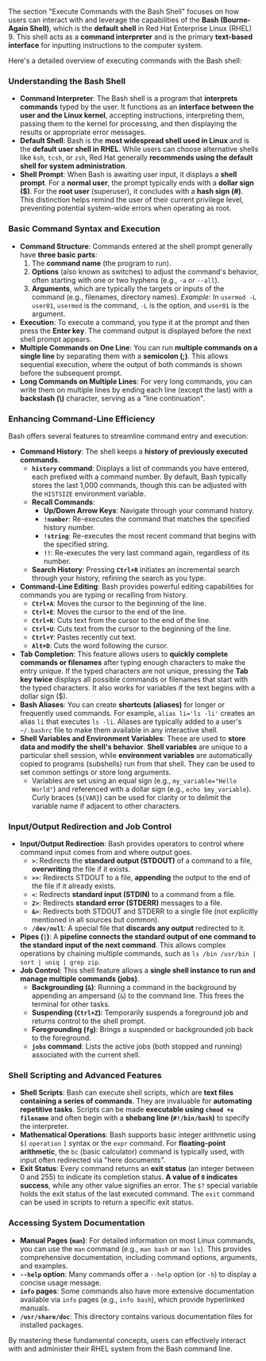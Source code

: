 The section "Execute Commands with the Bash Shell" focuses on how users can interact with and leverage the capabilities of the **Bash (Bourne-Again Shell)**, which is the **default shell** in Red Hat Enterprise Linux (RHEL) 9. This shell acts as a **command interpreter** and is the primary **text-based interface** for inputting instructions to the computer system.

Here's a detailed overview of executing commands with the Bash shell:

### Understanding the Bash Shell
*   **Command Interpreter**: The Bash shell is a program that **interprets commands** typed by the user. It functions as an **interface between the user and the Linux kernel**, accepting instructions, interpreting them, passing them to the kernel for processing, and then displaying the results or appropriate error messages.
*   **Default Shell**: Bash is the **most widespread shell used in Linux** and is the **default user shell in RHEL**. While users can choose alternative shells like `ksh`, `tcsh`, or `zsh`, Red Hat generally **recommends using the default shell for system administration**.
*   **Shell Prompt**: When Bash is awaiting user input, it displays a **shell prompt**. For a **normal user**, the prompt typically ends with a **dollar sign ($)**. For the **root user** (superuser), it concludes with a **hash sign (#)**. This distinction helps remind the user of their current privilege level, preventing potential system-wide errors when operating as root.

### Basic Command Syntax and Execution
*   **Command Structure**: Commands entered at the shell prompt generally have **three basic parts**:
    1.  The **command name** (the program to run).
    2.  **Options** (also known as switches) to adjust the command's behavior, often starting with one or two hyphens (e.g., `-a` or `--all`).
    3.  **Arguments**, which are typically the targets or inputs of the command (e.g., filenames, directory names).
    *Example*: In `usermod -L user01`, `usermod` is the command, `-L` is the option, and `user01` is the argument.
*   **Execution**: To execute a command, you type it at the prompt and then press the **Enter key**. The command output is displayed before the next shell prompt appears.
*   **Multiple Commands on One Line**: You can run **multiple commands on a single line** by separating them with a **semicolon (;)**. This allows sequential execution, where the output of both commands is shown before the subsequent prompt.
*   **Long Commands on Multiple Lines**: For very long commands, you can write them on multiple lines by ending each line (except the last) with a **backslash (\\)** character, serving as a "line continuation".

### Enhancing Command-Line Efficiency
Bash offers several features to streamline command entry and execution:

*   **Command History**: The shell keeps a **history of previously executed commands**.
    *   **`history` command**: Displays a list of commands you have entered, each prefixed with a command number. By default, Bash typically stores the last 1,000 commands, though this can be adjusted with the `HISTSIZE` environment variable.
    *   **Recall Commands**:
        *   **Up/Down Arrow Keys**: Navigate through your command history.
        *   **`!number`**: Re-executes the command that matches the specified history number.
        *   **`!string`**: Re-executes the most recent command that begins with the specified string.
        *   **`!!`**: Re-executes the very last command again, regardless of its number.
    *   **Search History**: Pressing **`Ctrl+R`** initiates an incremental search through your history, refining the search as you type.
*   **Command-Line Editing**: Bash provides powerful editing capabilities for commands you are typing or recalling from history.
    *   **`Ctrl+A`**: Moves the cursor to the beginning of the line.
    *   **`Ctrl+E`**: Moves the cursor to the end of the line.
    *   **`Ctrl+K`**: Cuts text from the cursor to the end of the line.
    *   **`Ctrl+U`**: Cuts text from the cursor to the beginning of the line.
    *   **`Ctrl+Y`**: Pastes recently cut text.
    *   **`Alt+D`**: Cuts the word following the cursor.
*   **Tab Completion**: This feature allows users to **quickly complete commands or filenames** after typing enough characters to make the entry unique. If the typed characters are not unique, pressing the **Tab key twice** displays all possible commands or filenames that start with the typed characters. It also works for variables if the text begins with a dollar sign ($).
*   **Bash Aliases**: You can create **shortcuts (aliases)** for longer or frequently used commands. For example, `alias li='ls -li'` creates an alias `li` that executes `ls -li`. Aliases are typically added to a user's `~/.bashrc` file to make them available in any interactive shell.
*   **Shell Variables and Environment Variables**: These are used to **store data and modify the shell's behavior**. **Shell variables** are unique to a particular shell session, while **environment variables** are automatically copied to programs (subshells) run from that shell. They can be used to set common settings or store long arguments.
    *   Variables are set using an equal sign (e.g., `my_variable="Hello World"`) and referenced with a dollar sign (e.g., `echo $my_variable`). Curly braces (`${VAR}`) can be used for clarity or to delimit the variable name if adjacent to other characters.

### Input/Output Redirection and Job Control
*   **Input/Output Redirection**: Bash provides operators to control where command input comes from and where output goes.
    *   **`>`**: Redirects the **standard output (STDOUT)** of a command to a file, **overwriting** the file if it exists.
    *   **`>>`**: Redirects STDOUT to a file, **appending** the output to the end of the file if it already exists.
    *   **`<`**: Redirects **standard input (STDIN)** to a command from a file.
    *   **`2>`**: Redirects **standard error (STDERR)** messages to a file.
    *   **`&>`**: Redirects both STDOUT and STDERR to a single file (not explicitly mentioned in all sources but common).
    *   **`/dev/null`**: A special file that **discards any output** redirected to it.
*   **Pipes (`|`)**: A **pipeline connects the standard output of one command to the standard input of the next command**. This allows complex operations by chaining multiple commands, such as `ls /bin /usr/bin | sort | uniq | grep zip`.
*   **Job Control**: This shell feature allows a **single shell instance to run and manage multiple commands (jobs)**.
    *   **Backgrounding (`&`)**: Running a command in the background by appending an ampersand (`&`) to the command line. This frees the terminal for other tasks.
    *   **Suspending (`Ctrl+Z`)**: Temporarily suspends a foreground job and returns control to the shell prompt.
    *   **Foregrounding (`fg`)**: Brings a suspended or backgrounded job back to the foreground.
    *   **`jobs` command**: Lists the active jobs (both stopped and running) associated with the current shell.

### Shell Scripting and Advanced Features
*   **Shell Scripts**: Bash can execute shell scripts, which are **text files containing a series of commands**. They are invaluable for **automating repetitive tasks**. Scripts can be made **executable using `chmod +x filename`** and often begin with a **shebang line (`#!/bin/bash`)** to specify the interpreter.
*   **Mathematical Operations**: Bash supports basic integer arithmetic using `$[` `operation` `]` syntax or the `expr` command. For **floating-point arithmetic**, the `bc` (basic calculator) command is typically used, with input often redirected via "here documents".
*   **Exit Status**: Every command returns an **exit status** (an integer between 0 and 255) to indicate its completion status. **A value of `0` indicates success**, while any other value signifies an error. The `$?` special variable holds the exit status of the last executed command. The `exit` command can be used in scripts to return a specific exit status.

### Accessing System Documentation
*   **Manual Pages (`man`)**: For detailed information on most Linux commands, you can use the `man` command (e.g., `man bash` or `man ls`). This provides comprehensive documentation, including command options, arguments, and examples.
*   **`--help` option**: Many commands offer a `--help` option (or `-h`) to display a concise usage message.
*   **`info` pages**: Some commands also have more extensive documentation available via `info` pages (e.g., `info bash`), which provide hyperlinked manuals.
*   **`/usr/share/doc`**: This directory contains various documentation files for installed packages.

By mastering these fundamental concepts, users can effectively interact with and administer their RHEL system from the Bash command line.
